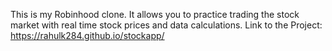 This is my Robinhood clone. It allows you to practice trading the stock market with real time stock prices and data calculations. Link to the Project: https://rahulk284.github.io/stockapp/
